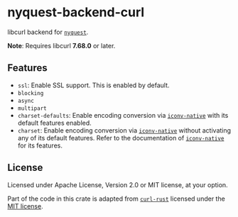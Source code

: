 <div class="rustdoc-hidden">

# nyquest-backend-curl

</div>

libcurl backend for [`nyquest`].

**Note**: Requires libcurl **7.68.0** or later.

## Features

- `ssl`: Enable SSL support. This is enabled by default.
- `blocking`
- `async`
- `multipart`
- `charset-defaults`: Enable encoding conversion via [`iconv-native`] with its default features
  enabled.
- `charset`: Enable encoding conversion via [`iconv-native`] without activating any of its default
  features. Refer to the documentation of [`iconv-native`] for its features.

[`nyquest`]: https://docs.rs/nyquest
[`iconv-native`]: https://crates.io/crates/iconv-native

## License

Licensed under Apache License, Version 2.0 or MIT license, at your option.

Part of the code in this crate is adapted from [`curl-rust`](https://github.com/alexcrichton/curl-rust) licensed under the [MIT license](https://github.com/alexcrichton/curl-rust/blob/main/LICENSE).
